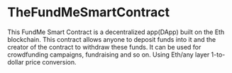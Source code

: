 # TheFundMeSmartContract
This FundMe Smart Contract is a decentralized app(DApp) built on the Eth blockchain. This contract allows anyone to deposit funds into it and the creator of the contract to withdraw these funds.  It can be used for crowdfunding campaigns, fundraising and so on.  Using Eth/any layer 1-to-dollar price conversion.
